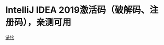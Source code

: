 # IntelliJ IDEA 2019激活码（破解码、注册码），亲测可用

[链接](https://www.jiweichengzhu.com/article/eb340e382d1d456c84a1d190db12755c)